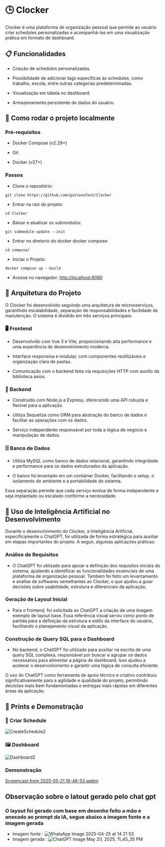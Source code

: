 # 🕒 Clocker
Clocker é uma plataforma de organização pessoal que permite ao usuário criar schedules personalizadas e acompanhá-las em uma visualização prática em formato de dashboard.

## 📋 Funcionalidades
 - Criação de schedules personalizadas.

 - Possibilidade de adicionar tags específicas às schedules, como trabalho, escola, entre outras categorias predeterminadas.

 - Visualização em tabela no dashboard.

 - Armazenamento persistente de dados do usuário.

## 🚀 Como rodar o projeto localmente
### Pré-requisitos

- Docker Compose (v2.29+)

 - Git

 - Docker (v27+)

### Passos
 - Clone o repositório:

```
git clone https://github.com/gustavofont/Clocker
```
 - Entrar na raiz do projeto:
```
cd Clocker
```
 - Baixar e atualizar os submodulos:
```
git submodule update --init
```
 - Entrar no diretorio do docker docker compose:
```
cd compose/
```
 - Iniciar o Projeto:
```
docker compose up --build
```

 - Acesse no navegador:
[http://localhost:8080](http://localhost:8080)
## 🧱 Arquitetura do Projeto
O Clocker foi desenvolvido seguindo uma arquitetura de microsserviços, garantindo escalabilidade, separação de responsabilidades e facilidade de manutenção. O sistema é dividido em três serviços principais:

### 🖥️ Frontend
 - Desenvolvido com Vue 3 e Vite, proporcionando alta performance e uma experiência de desenvolvimento moderna.

 - Interface responsiva e modular, com componentes reutilizáveis e organização clara de pastas.

 - Comunicação com o backend feita via requisições HTTP com auxílio da biblioteca axios.

### 🔧 Backend
 - Construído com Node.js e Express, oferecendo uma API robusta e flexível para a aplicação.

 - Utiliza Sequelize como ORM para abstração do banco de dados e facilitar as operações com os dados.

 - Serviço independente responsável por toda a lógica de negócio e manipulação de dados.

### 🗄 Banco de Dados
 - Utiliza MySQL como banco de dados relacional, garantindo integridade e performance para os dados estruturados da aplicação.

 - O banco foi levantado em um container Docker, facilitando o setup, o isolamento do ambiente e a portabilidade do sistema.

Essa separação permite que cada serviço evolua de forma independente e seja implantado ou escalado conforme a necessidade.

## 🤖 Uso de Inteligência Artificial no Desenvolvimento
Durante o desenvolvimento do Clocker, a Inteligência Artificial, especificamente o ChatGPT, foi utilizada de forma estratégica para auxiliar em etapas importantes do projeto. A seguir, algumas aplicações práticas:

### Análise de Requisitos
 - O ChatGPT foi utilizado para apoiar a definição dos requisitos iniciais do sistema, ajudando a identificar as funcionalidades essenciais de uma plataforma de organização pessoal. Também foi feito um levantamento e análise de softwares semelhantes ao Clocker, o que ajudou a guiar decisões sobre usabilidade, estrutura e diferenciais da aplicação.

### Geração de Layout Inicial
 - Para o frontend, foi solicitada ao ChatGPT a criação de uma imagem exemplo de layout base. Essa referência visual serviu como ponto de partida para a definição da estrutura e estilo da interface do usuário, facilitando o planejamento visual da aplicação.

### Construção de Query SQL para o Dashboard
 - No backend, o ChatGPT foi utilizado para auxiliar na escrita de uma query SQL complexa, responsável por buscar e agrupar os dados necessários para alimentar a página de dashboard. Isso ajudou a acelerar o desenvolvimento e garantir uma lógica de consulta eficiente.

O uso do ChatGPT como ferramenta de apoio técnico e criativo contribuiu significativamente para a agilidade e qualidade do projeto, permitindo decisões mais bem fundamentadas e entregas mais rápidas em diferentes áreas da aplicação.

## 📸 Prints e Demonstração

### 📅 Criar Schedule

![CreateSchedule2](https://github.com/user-attachments/assets/1bfb946b-4cfb-4c0f-8a9a-47ae54effffb)

### 🖼 Dashboard

![Dashboard2](https://github.com/user-attachments/assets/4786d3ab-e6a3-46d6-a177-35fa19369cf7)

### Demonstração

[Screencast from 2025-05-21 16-48-53.webm](https://github.com/user-attachments/assets/6cc3321c-3bca-44ca-beb3-a88ef8b0ec8a)

## Observação sobre o latout gerado pelo chat gpt
 ### O layout foi gerado com base em desenho feito a mão e anexado ao prompt da IA, segue abaixo a imagem fonte e a imagem gerada
 - Imagem fonte : ![WhatsApp Image 2025-04-25 at 14 21 53](https://github.com/user-attachments/assets/733ae8ed-efb6-49bd-8e5b-d89b1eda1aa8)
 - Imagem gerada : ![ChatGPT Image May 20, 2025, 11_45_35 PM](https://github.com/user-attachments/assets/c7c74568-e388-411a-8172-88a23c8f293e)
